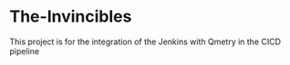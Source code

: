 # The-Invincibles
This project is for the integration  of the Jenkins with Qmetry in the CICD pipeline
